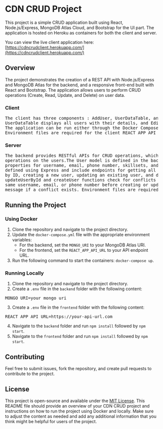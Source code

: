 # CDN CRUD Project

This project is a simple CRUD application built using React, Node.js/Express, MongoDB Atlas Cloud, and Bootstrap for the UI part. The application is hosted on Heroku as containers for both the client and server.

You can view the live client application here: [https://cdncrudclient.herokuapp.com/](https://cdncrudclient.herokuapp.com/)

## Overview
The project demonstrates the creation of a REST API with Node.js/Express and MongoDB Atlas for the backend, and a responsive front-end built with React and Bootstrap. The application allows users to perform CRUD operations (Create, Read, Update, and Delete) on user data.

### Client
<pre>
The client has three components : AddUser, UserDataTable, and EditUser. AddUser lets users add new users, 
UserDataTable displays all users with their details, and EditUser allows users to modify or delete existing users. 
The application can be run either through the Docker Compose file or locally using npm start. 
Environment files are required for the client REACT_APP_API_URL 
</pre>

### Server
<pre>
The backend provides RESTful APIs for CRUD operations, which the frontend consumes to perform CRUD 
operations on the users.The User model is defined in the backend using Mongoose, including 
properties for username, email, phone number, skillsets, and hobbies. The backend routes are 
defined using Express and include endpoints for getting all users, getting a specific user 
by ID, creating a new user, updating an existing user, and deleting a user. The 
updateUserById and createUser functions check for conflicts with existing users with the 
same username, email, or phone number before creating or updating a user, and return an error 
message if a conflict exists. Environment files are required for the server  MONGO_URI 
</pre>

## Running the Project

### Using Docker

1. Clone the repository and navigate to the project directory.
2. Update the `docker-compose.yml` file with the appropriate environment variables:
   - For the backend, set the `MONGO_URI` to your MongoDB Atlas URI.
   - For the frontend, set the `REACT_APP_API_URL` to your API endpoint URL.
3. Run the following command to start the containers: `docker-compose up`.

### Running Locally

1. Clone the repository and navigate to the project directory.
2. Create a `.env` file in the `backend` folder with the following content:
<pre>
MONGO_URI=your_mongo_uri
</pre>

3. Create a `.env` file in the `frontend` folder with the following content:
<pre>
REACT_APP_API_URL=https://your-api-url.com
</pre>

4. Navigate to the `backend` folder and run `npm install` followed by `npm start`.
5. Navigate to the `frontend` folder and run `npm install` followed by `npm start`.

## Contributing

Feel free to submit issues, fork the repository, and create pull requests to contribute to the project.

## License

This project is open-source and available under the [MIT License](LICENSE).
This README file should provide an overview of your CDN CRUD project and instructions on how to run the project using Docker and locally. Make sure to adjust the content as needed and add any additional information that you think might be helpful for users of the project.
